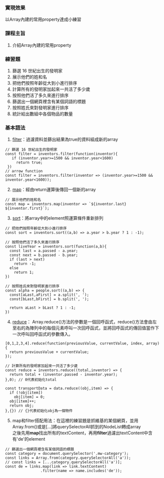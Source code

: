 ### 實現效果
以Array內建的常用property達成小練習
### 課程主旨
1.  介紹Array內建的常用property
### 練習題
1.  篩選 16 世紀出生的發明家  
2.  展示他們的姓和名  
3.  把他們按照年齡從大到小進行排序  
4.  計算所有的發明家加起來一共活了多少歲  
5.  按照他們活了多久來進行排序  
6.  篩選出一個網頁裡含有某個詞語的標題  
7.  按照姓氏來對發明家進行排序  
8.  統計給出數組中各個物品的數量
### 基本語法
1.  [filter](https://developer.mozilla.org/zh-TW/docs/Web/JavaScript/Reference/Global_Objects/Array/filter)：過濾資料並篩出結果為true的資料組成新的array
```
// 篩選 16 世紀出生的發明家  
const filter = inventors.filter(function(inventor){
   if (inventor.year>=1500 && inventor.year<1600)
     return true;
 })
// arrow function
const filter = inventors.filter(inventor => (inventor.year>=1500 && inventor.year<1600));  
```
2.  [map](https://developer.mozilla.org/zh-TW/docs/Web/JavaScript/Reference/Global_Objects/Array/map)：經由return運算後傳回一個新的array
```
// 展示他們的姓和名
const map = inventors.map(inventor => `${inventor.last} ${inventor.first}`);
```
3.  [sort](https://developer.mozilla.org/zh-TW/docs/Web/JavaScript/Reference/Global_Objects/Array/sort)：將array中的element照運算條件重新排列
```
// 把他們按照年齡從大到小進行排序
const sort = inventors.sort((a,b) => a.year > b.year ? 1 : -1);

// 按照他們活了多久來進行排序
const liveYear = inventors.sort(function(a,b){
  const last = a.passed - a.year;
  const next = b.passed - b.year;
  if (last > next)
    return -1;
  else
    return 1;
})

// 按照姓氏來對發明家進行排序
const alpha = people.sort((a,b) => {
  const[aLast,aFirst] = a.split(', ');
  const[bLast,bFirst] = b.split(', ');

  return aLast > bLast ? 1 : -1;
})
```
4.  [reduce](https://developer.mozilla.org/zh-TW/docs/Web/JavaScript/Reference/Global_Objects/Array/Reduce)： Array.reduce()方法的參數是一個回呼函式，reduce()方法會由左至右的為陣列中的每個元素呼叫一次回呼函式，並將回呼函式的傳回值當作下一次呼叫回呼函式的參數傳入。
```
[0,1,2,3,4].reduce(function(previousValue, currentValue, index, array){
  return previousValue + currentValue;
});

// 計算所有的發明家加起來一共活了多少歲
const reduce = inventors.reduce((total,inventor) => {
  return total + (inventor.passed - inventor.year);
},0); // 0代表初始化total

const transportData = data.reduce((obj,item) => {
  if (!obj[item])
    obj[item] = 0;
  obj[item]++;
  return obj;
},{}) // {}代表初始化obj為一個物件
```
5.  map和filter搭配用法：在這裡的練習題是抓維基的某個網頁，並用Array.from()或是[...]將querySelectorAll抓到的NodeList轉成array  
之後先用**map**找出所有的textContent，再用**filter**過濾出textContent中含有'de'的element
```
// 篩選出一個網頁裡含有某個詞語的標題
const category = document.querySelector('.mw-category');
const links = Array.from(category.querySelectorAll('a'));
// const links = [...category.querySelectorAll('a')];
const de = links.map(link => link.textContent)
                .filter(name => name.includes('de'));
```